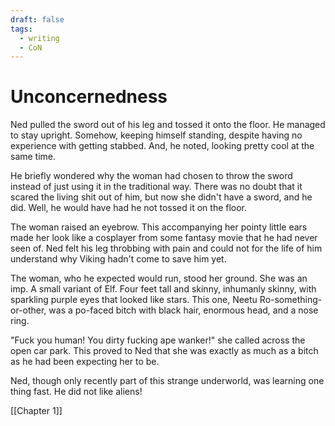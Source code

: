 ```yaml
---
draft: false
tags:
  - writing
  - CoN
---
```

# Unconcernedness #
Ned pulled the sword out of his leg and tossed it onto the floor. He managed to stay upright. Somehow, keeping himself standing, despite having no experience with getting stabbed. And, he noted, looking pretty cool at the same time.

He briefly wondered why the woman had chosen to throw the sword instead of just using it in the traditional way. There was no doubt that it scared the living shit out of him, but now she didn't have a sword, and he did. Well, he would have had he not tossed it on the floor.

The woman raised an eyebrow. This accompanying her pointy little ears made her look like a cosplayer from some fantasy movie that he had never seen of. Ned felt his leg throbbing with pain and could not for the life of him understand why Viking hadn't come to save him yet.

The woman, who he expected would run, stood her ground. She was an imp. A small variant of Elf. Four feet tall and skinny, inhumanly skinny, with sparkling purple eyes that looked like stars. This one, Neetu Ro-something-or-other, was a po-faced bitch with black hair, enormous head, and a nose ring.

"Fuck you human! You dirty fucking ape wanker!" she called across the open car park. This proved to Ned that she was exactly as much as a bitch as he had been expecting her to be.

Ned, though only recently part of this strange underworld, was learning one thing fast. He did not like aliens!

[[Chapter 1]]